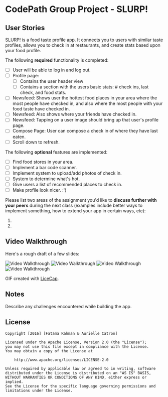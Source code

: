 # CodePath Group Project - SLURP!

## User Stories
SLURP! is a food taste profile app. It connects you to users with similar taste profiles, allows you to check in at restaurants, and create stats based upon your food profile. 

The following **required** functionality is completed:

- [ ] User will be able to log in and log out.
- [ ] Profile page:
   - [ ] Contains the user header view
   - [ ] Contains a section with the users basic stats: # check ins, last check, and food stats.
- [ ] Newsfeed: Shows user the hottest food places in your area where the most people have checked in, and also where the most people with your food taste have checked in. 
- [ ] Newsfeed: Also shows where your friends have checked in. 
- [ ] Newsfeed: Tapping on a user image should bring up that user's profile page.
- [ ] Compose Page: User can compose a check in of where they have last eaten.
- [ ] Scroll down to refresh. 

The following **optional** features are implemented:

- [ ] Find food stores in your area.
- [ ] Implement a bar code scanner. 
- [ ] Implement system to upload/add photos of check in. 
- [ ] System to determine what's hot. 
- [ ] Give users a list of recommended places to check in. 
- [ ] Make profile look nicer. :')

Please list two areas of the assignment you'd like to **discuss further with your peers** during the next class (examples include better ways to implement something, how to extend your app in certain ways, etc):

1. 
2. 

## Video Walkthrough 

Here's a rough draft of a few slides:

<img src='http://i.imgur.com/GmTITRR.jpg' width='' alt='Video Walkthrough' />
<img src='http://i.imgur.com/xn83HMq.jpg' width='' alt='Video Walkthrough' />
<img src='http://i.imgur.com/IeDHmRK.png' width='' alt='Video Walkthrough' />
<img src='http://i.imgur.com/7aTuYNR.png' width='' alt='Video Walkthrough' />


GIF created with [LiceCap](http://www.cockos.com/licecap/).

## Notes

Describe any challenges encountered while building the app.

## License

    Copyright [2016] [Fatama Rahman & Aurielle Catron]

    Licensed under the Apache License, Version 2.0 (the "License");
    you may not use this file except in compliance with the License.
    You may obtain a copy of the License at

        http://www.apache.org/licenses/LICENSE-2.0

    Unless required by applicable law or agreed to in writing, software
    distributed under the License is distributed on an "AS IS" BASIS,
    WITHOUT WARRANTIES OR CONDITIONS OF ANY KIND, either express or implied.
    See the License for the specific language governing permissions and
    limitations under the License.
